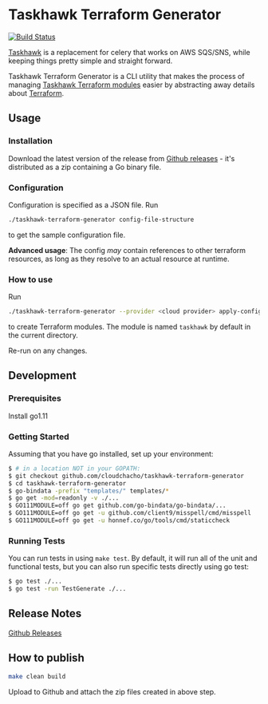 # Taskhawk Terraform Generator

[![Build Status](https://travis-ci.org/cloudchacho/taskhawk-terraform-generator.svg?branch=master)](https://travis-ci.org/cloudchacho/taskhawk-terraform-generator)

[Taskhawk](https://github.com/cloudchacho/taskhawk) is a replacement for celery that works on AWS SQS/SNS, while
keeping things pretty simple and straight forward. 

Taskhawk Terraform Generator is a CLI utility that makes the process of managing 
[Taskhawk Terraform modules](https://registry.terraform.io/search?q=taskhawk&verified=false) easier by abstracting 
away details about [Terraform](https://www.terraform.io/).

## Usage 

### Installation

Download the latest version of the release from [Github releases](https://github.com/cloudchacho/taskhawk-terraform-generator/releases) - 
it's distributed as a zip containing a Go binary file.

### Configuration

Configuration is specified as a JSON file. Run 

```sh
./taskhawk-terraform-generator config-file-structure
```

to get the sample configuration file.

**Advanced usage**: The config *may* contain references to other terraform resources, as long as they resolve to 
an actual resource at runtime. 

### How to use

Run 

```sh
./taskhawk-terraform-generator --provider <cloud provider> apply-config <config file path>
```

to create Terraform modules. The module is named `taskhawk` by default in the current directory.

Re-run on any changes.

## Development

### Prerequisites

Install go1.11

### Getting Started

Assuming that you have go installed, set up your environment:

```sh
$ # in a location NOT in your GOPATH:
$ git checkout github.com/cloudchacho/taskhawk-terraform-generator
$ cd taskhawk-terraform-generator
$ go-bindata -prefix "templates/" templates/*
$ go get -mod=readonly -v ./...
$ GO111MODULE=off go get github.com/go-bindata/go-bindata/...
$ GO111MODULE=off go get -u github.com/client9/misspell/cmd/misspell
$ GO111MODULE=off go get -u honnef.co/go/tools/cmd/staticcheck
```

### Running Tests

You can run tests in using ``make test``. By default, it will run all of the unit and functional tests, but you can 
also run specific tests directly using go test:

```sh
$ go test ./...
$ go test -run TestGenerate ./...
```

## Release Notes

[Github Releases](https://github.com/cloudchacho/taskhawk-terraform-generator/releases)

## How to publish


```sh
make clean build
```

Upload to Github and attach the zip files created in above step.

